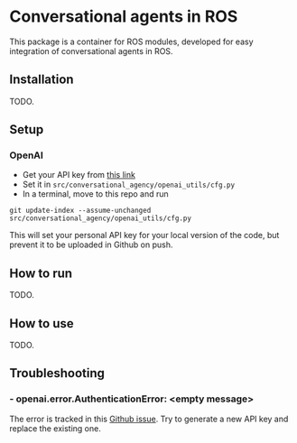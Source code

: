 # Conversational agents in ROS

This package is a container for ROS modules, developed for easy integration of conversational agents in ROS.

## Installation

TODO.

## Setup

### OpenAI

- Get your API key from [this link](https://platform.openai.com/account/api-keys)
- Set it in `src/conversational_agency/openai_utils/cfg.py`
- In a terminal, move to this repo and run
```
git update-index --assume-unchanged src/conversational_agency/openai_utils/cfg.py
```

This will set your personal API key for your local version of the code, but prevent it to be uploaded in Github on push. 

## How to run

TODO.

## How to use

TODO.

## Troubleshooting

### - openai.error.AuthenticationError: \<empty message\>
The error is tracked in this [Github issue](https://github.com/openai/openai-python/issues/464). Try to generate a new API key and replace the existing one.